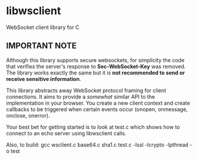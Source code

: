 libwsclient
===========

WebSocket client library for C

## IMPORTANT NOTE

Although this library supports secure websockets, for simplicity the code that verifies the server's response to **Sec-WebSocket-Key** was removed. The library works exactly the same but it is **not recommended to send or receive sensitive information**.

This library abstracts away WebSocket protocol framing for
client connections.  It aims to provide a *somewhat* similar
API to the implementation in your browser.  You create a new
client context and create callbacks to be triggered when
certain events occur (onopen, onmessage, onclose, onerror).

Your best bet for getting started is to look at test.c which shows
how to connect to an echo server using libwsclient calls.

Also, to build:
gcc wsclient.c base64.c sha1.c test.c -lssl -lcrypto -lpthread -o test

